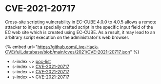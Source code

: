 # CVE-2021-20717

Cross-site scripting vulnerability in EC-CUBE 4.0.0 to 4.0.5 allows a remote attacker to inject a specially crafted script in the specific input field of the EC web site which is created using EC-CUBE. As a result, it may lead to an arbitrary script execution on the administrator's web browser.

{% embed url="https://github.com/Live-Hack-CVE/full_database/blob/main/cves/2021/CVE-2021-20717.json" %}


* s-index ~> [poc-list](https://www.alice-snow.ru/2021/database/cve-2021-20717/poc-list-s-index)
* s-index ~> [CVE-2021-20717](https://www.alice-snow.ru/2021/database/cve-2021-20717/cve-2021-20717-s-index)
* s-index ~> [CVE-2021-20717](https://www.alice-snow.ru/2021/database/cve-2021-20717/cve-2021-20717-s-index)
* s-index ~> [CVE-2021-20717](https://www.alice-snow.ru/2021/database/cve-2021-20717/cve-2021-20717-s-index)